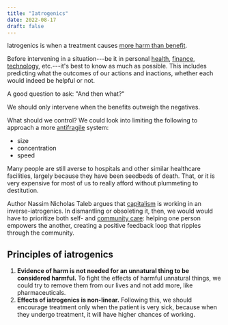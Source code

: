 ```yaml
---
title: "Iatrogenics"
date: 2022-08-17
draft: false
---
```


Iatrogenics is when a treatment causes
[more harm than benefit](/second-order-thinking).

Before intervening in a situation---be
it in personal [health](/health), [finance](/personal-finance),
[technology](/technology), etc.---it's
best to know as much as possible.
This includes predicting what the outcomes of our actions and inactions,
whether each would indeed be helpful or not.

A good question to ask: "And then what?"

We should only intervene when the benefits outweigh the negatives.

What should we control? We could look into limiting the following to
approach a more [antifragile](/antifragile) system:

- size
- concentration
- speed

Many people are still averse to hospitals and other similar healthcare
facilities, largely because they have been seedbeds of death. That, or it
is very expensive for most of us to really afford without plummeting to
destitution.

Author Nassim Nicholas Taleb argues that [capitalism](/capitalism) is
working in an inverse-iatrogenics. In dismantling or obsoleting it,
then, we would would have to prioritize both self- and [community care](/community):
helping one person empowers the another, creating a positive feedback loop that ripples through the community.

## Principles of iatrogenics

1. **Evidence of harm is not needed for an unnatural thing to be
   considered harmful.** To fight the effects of harmful unnatural things,
   we could try to remove them from our lives and not add more, like pharmaceuticals.
2. **Effects of iatrogenics is non-linear.** Following this, we should
   encourage treatment only when the patient is very sick, because when
   they undergo treatment, it will have higher chances of working.
